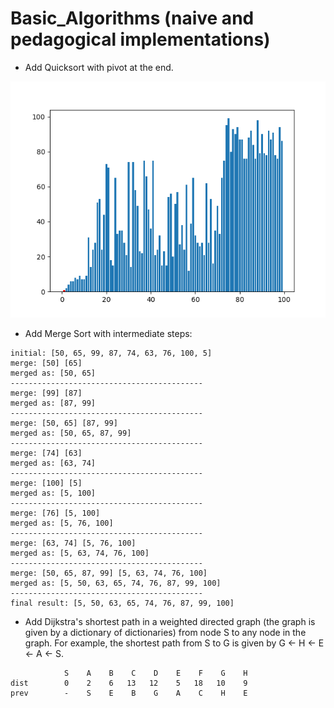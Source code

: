 # Basic_Algorithms (naive and pedagogical implementations)

- Add Quicksort with pivot at the end.

![](Quicksort_N=100.gif)

- Add Merge Sort with intermediate steps:
```
initial: [50, 65, 99, 87, 74, 63, 76, 100, 5]
merge: [50] [65]
merged as: [50, 65]
-------------------------------------------
merge: [99] [87]
merged as: [87, 99]
-------------------------------------------
merge: [50, 65] [87, 99]
merged as: [50, 65, 87, 99]
-------------------------------------------
merge: [74] [63]
merged as: [63, 74]
-------------------------------------------
merge: [100] [5]
merged as: [5, 100]
-------------------------------------------
merge: [76] [5, 100]
merged as: [5, 76, 100]
-------------------------------------------
merge: [63, 74] [5, 76, 100]
merged as: [5, 63, 74, 76, 100]
-------------------------------------------
merge: [50, 65, 87, 99] [5, 63, 74, 76, 100]
merged as: [5, 50, 63, 65, 74, 76, 87, 99, 100]
-------------------------------------------
final result: [5, 50, 63, 65, 74, 76, 87, 99, 100]
```
- Add Dijkstra's shortest path in a weighted directed graph (the graph is given by a dictionary of dictionaries) from node S to any node in the graph. For example, the shortest path from S to G is given by G <- H <- E <- A <- S.

```
            S    A    B    C    D    E    F    G    H
dist        0    2    6   13   12    5   18   10    9
prev        -    S    E    B    G    A    C    H    E
```

